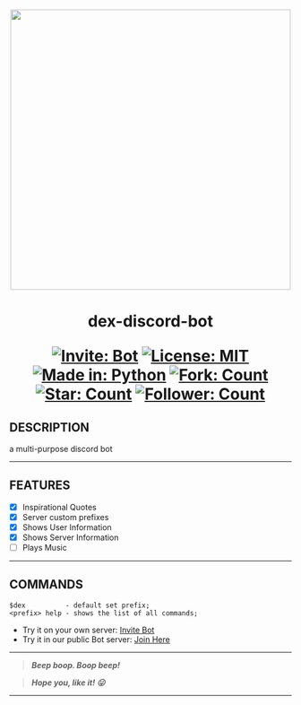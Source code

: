 <h3 align="center"><a href="https://discord.com/api/oauth2/authorize?client_id=946829157445296188&permissions=534760651840&scope=bot"><img src="https://user-images.githubusercontent.com/63065397/155839904-29ff9faa-f349-4d40-b21c-8f48b856e3a9.jpg" width="500"></a></h3>

<h1 align="center"> 
  
  dex-discord-bot
  
  [![Invite: Bot](https://img.shields.io/badge/Add%20to-your%20server-purple.svg)](https://discord.com/api/oauth2/authorize?client_id=946829157445296188&permissions=397590396532&scope=bot) [![License: MIT](https://img.shields.io/badge/License-MIT-red.svg)](https://github.com/code-chaser/dex/blob/main/LICENSE) [![Made in: Python](https://img.shields.io/badge/Made%20in-Python-yellow.svg)](https://github.com/code-chaser/dex/) [![Fork: Count](https://img.shields.io/github/forks/code-chaser/dex?color=blue&label=Forks)](https://github.com/code-chaser/dex/) [![Star: Count](https://img.shields.io/github/stars/code-chaser/dex?color=brightgreen&label=Stars)](https://github.com/code-chaser/dex/) [![Follower: Count](https://img.shields.io/github/followers/code-chaser?color=cb5786&label=Followers)](https://github.com/code-chaser/)

</h1>

## DESCRIPTION
a multi-purpose discord bot
___
## FEATURES
- [x] Inspirational Quotes
- [x] Server custom prefixes
- [x] Shows User Information
- [x] Shows Server Information
- [ ] Plays Music
___
## COMMANDS
```
$dex          - default set prefix;
<prefix> help - shows the list of all commands;
```
- Try it on your own server: [Invite Bot](https://discord.com/api/oauth2/authorize?client_id=946829157445296188&permissions=397590396532&scope=bot)
- Try it in our public Bot server: [Join Here](https://discord.gg/d8Jq64huq2)
___
> ***Beep boop. Boop beep!***

> ***Hope you, like it! 😛***
___
